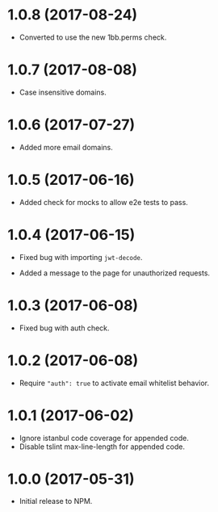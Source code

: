 # 1.0.8 (2017-08-24)
- Converted to use the new 1bb.perms check.

# 1.0.7 (2017-08-08)

- Case insensitive domains.

# 1.0.6 (2017-07-27)

- Added more email domains.

# 1.0.5 (2017-06-16)

- Added check for mocks to allow e2e tests to pass.

# 1.0.4 (2017-06-15)

- Fixed bug with importing `jwt-decode`.

- Added a message to the page for unauthorized requests.

# 1.0.3 (2017-06-08)

- Fixed bug with auth check.

# 1.0.2 (2017-06-08)

- Require `"auth": true` to activate email whitelist behavior.

# 1.0.1 (2017-06-02)

- Ignore istanbul code coverage for appended code.
- Disable tslint max-line-length for appended code.

# 1.0.0 (2017-05-31)

- Initial release to NPM.

